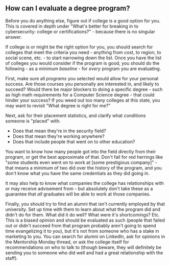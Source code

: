 ## How can I evaluate a degree program?

Before you do anything else, figure out if college is a good option for you. This is covered in depth under "What's better for breaking in to cybersecurity: college or certifications?" - because there is no singular answer.

If college is or might be the right option for you, you should search for colleges that meet the criteria you need - anything from cost, to region, to social scene, etc. - to start narrowing down the list. Once you have the list of colleges you would consider if the program is good, you should do the following - as a *minimum baseline* - for *every* program you are evaluating.

First, make sure all *programs* you selected would allow for your personal success. Are those courses you personally are interested in, and likely to succeed? Would there be major blockers to doing a specific degree - such as high math requirements for a Computer Science degree - that could hinder your success? If you weed out too many colleges at this state, you may want to revisit "What degree is right for me?"

Next, ask for their placement statistics, and clarify what conditions someone is "placed" with.

* Does that mean they're in the security field?
* Does that mean they're working anywhere?
* Does that include people that went on to other education?

You want to know how many people got into the field directly from their program, or get the best approximate of that. Don't fall for red herrings like "some students even went on to work at [some prestigious company]" - that means a minimum of two did over the history of the program, and you don't know what you have the same credentials as they did going in.

It may also help to know what companies the college has relationships with or may receive advisement from - but absolutely don't take these as a guarantee that *all* graduates will be able to work at those companies.

Finally, you should try to find an alumni that isn't currently employed by that university. Set up time with them to learn about what the program did and didn't do for them. What did it do well? What were it's shortcomings? Etc. This is a biased opinion and should be evaluated as such (people that failed out or didn't succeed from that program probably aren't going to spend time evangelizing it to you), but it's not from someone who has a stake in marketing to you. You can search for alumni on LinkedIn, ask for opinions in the Mentorship Monday thread, or ask the college itself for recommendations on who to talk to (though beware, they will definitely be sending you to someone who did well and had a great relationship with the staff).